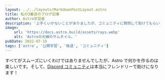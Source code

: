 ```yaml
---
layout: ../../layouts/MarkdownPostLayout.astro
title: 私の3番目のブログ記事
author: Astro学習者
description: '上手くいかないことがありましたが、コミュニティに質問して助けてもらいました！'
image:
    url: 'https://docs.astro.build/assets/rays.webp'
    alt: 'Astroの光線のサムネイル。'
pubDate: 2022-07-15
tags: ['astro', '公開学習', '後退', 'コミュニティ']
---
```


すべてがスムーズにいくわけではありませんでしたが、Astro で何かを作るのは楽しいです。そして、[Discord コミュニティ](https://astro.build/chat)は本当にフレンドリーで助けになります！
